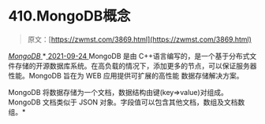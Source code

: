 <!--yml
category: 未分类
date: 0001-01-01 00:00:00
-->

# 410.MongoDB概念

> 原文：[https://zwmst.com/3869.html](https://zwmst.com/3869.html)

   [ *MongoDB* ](https://zwmst.com/mongodb)*[ <time datetime="2021-09-24T11:36:56+08:00"> 2021-09-24 </time> ](https://zwmst.com/3869.html)  MongoDB 是由 C++语言编写的，是一个基于分布式文件存储的开源数据库系统。在高负载的情况下，添加更多的节点，可以保证服务器性能。MongoDB 旨在为 WEB 应用提供可扩展的高性能
数据存储解决方案。

MongoDB 将数据存储为一个文档，数据结构由键(key=>value)对组成。MongoDB 文档类似于 JSON 对象。字段值可以包含其他文档，数组及文档数组。*